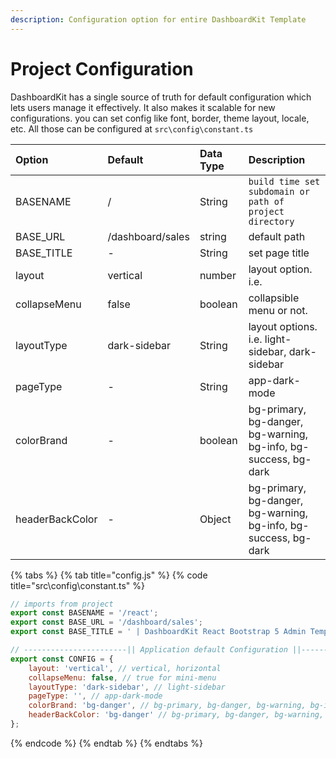 ```yaml
---
description: Configuration option for entire DashboardKit Template
---
```


# Project Configuration

DashboardKit has a single source of truth for default configuration which lets users manage it effectively. It also makes it scalable for new configurations. you can set config like font, border, theme layout, locale, etc. All those can be configured at `src\config\constant.ts`

| **Option** | **Default** | **Data Type** | **Description** |
| :--- | :--- | :--- | :--- |
| BASENAME | / | String | `build time set subdomain or path of project directory` |
| BASE\_URL | /dashboard/sales | string | default path |
| BASE\_TITLE | - | String | set page title |
| layout | vertical | number | layout option. i.e.  |
| collapseMenu | false | boolean | collapsible menu or not. |
| layoutType | dark-sidebar | String | layout options. i.e. light-sidebar, dark-sidebar |
| pageType | - | String | app-dark-mode |
| colorBrand | - | boolean | bg-primary, bg-danger, bg-warning, bg-info, bg-success, bg-dark |
| headerBackColor | - | Object | bg-primary, bg-danger, bg-warning, bg-info, bg-success, bg-dark |

{% tabs %}
{% tab title="config.js" %}
{% code title="src\\config\\constant.ts" %}
```javascript
// imports from project
export const BASENAME = '/react';
export const BASE_URL = '/dashboard/sales';
export const BASE_TITLE = ' | DashboardKit React Bootstrap 5 Admin Template';

// -----------------------|| Application default Configuration ||-----------------------//
export const CONFIG = {
    layout: 'vertical', // vertical, horizontal
    collapseMenu: false, // true for mini-menu
    layoutType: 'dark-sidebar', // light-sidebar
    pageType: '', // app-dark-mode
    colorBrand: 'bg-danger', // bg-primary, bg-danger, bg-warning, bg-info, bg-success, bg-dark
    headerBackColor: 'bg-danger' // bg-primary, bg-danger, bg-warning, bg-info, bg-success, bg-dark
};

```
{% endcode %}
{% endtab %}
{% endtabs %}

